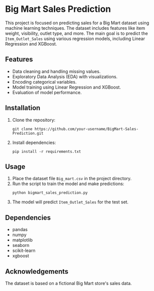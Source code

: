 
# Big Mart Sales Prediction

This project is focused on predicting sales for a Big Mart dataset using machine learning techniques. The dataset includes features like item weight, visibility, outlet type, and more. The main goal is to predict the `Item_Outlet_Sales` using various regression models, including Linear Regression and XGBoost.

## Features
- Data cleaning and handling missing values.
- Exploratory Data Analysis (EDA) with visualizations.
- Encoding categorical variables.
- Model training using Linear Regression and XGBoost.
- Evaluation of model performance.

## Installation
1. Clone the repository:
   ```
   git clone https://github.com/your-username/BigMart-Sales-Prediction.git
   ```
2. Install dependencies:
   ```
   pip install -r requirements.txt
   ```

## Usage
1. Place the dataset file `Big_mart.csv` in the project directory.
2. Run the script to train the model and make predictions:
   ```
   python bigmart_sales_prediction.py
   ```
3. The model will predict `Item_Outlet_Sales` for the test set.

## Dependencies
- pandas
- numpy
- matplotlib
- seaborn
- scikit-learn
- xgboost

## Acknowledgements
The dataset is based on a fictional Big Mart store's sales data.
